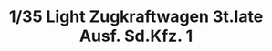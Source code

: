 ---
layout: product
title: "1/35 Light Zugkraftwagen 3t.late Ausf. Sd.Kfz. 1"
price: "4300" 
desc: "Maketa"
img_path: "/assets/img/AFV35047.jpg"
brand: "N/A"
available: false
special_offer: false
new: false
soon: false
cat: "010000"
subcat: "015100"
subsubcat: "0N/A"
sifra: "AFV35047"
popular: false
---